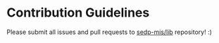 # Contribution Guidelines

Please submit all issues and pull requests to [sedp-mis/lib](http://github.com/sedp-mis/lib) repository! :)